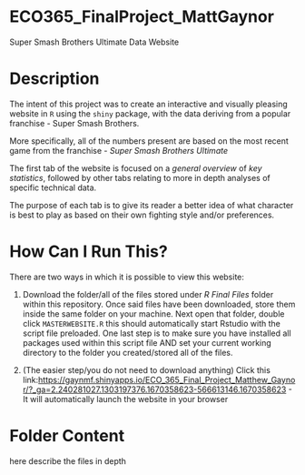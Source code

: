 # ECO365_FinalProject_MattGaynor
Super Smash Brothers Ultimate Data Website


# Description
The intent of this project was to create an interactive and visually pleasing website in `R` using the `shiny` package, with the data deriving from a popular franchise - Super Smash Brothers. 

More specifically, all of the numbers present are based on the most recent game from the franchise - *Super Smash Brothers Ultimate*

The first tab of the website is focused on a *general overview* of *key statistics*, followed by other tabs relating to more in depth analyses of specific technical data.

The purpose of each tab is to give its reader a better idea of what character is best to play as based on their own fighting style and/or preferences.


# How Can I Run This?
There are two ways in which it is possible to view this website:

1) Download the folder/all of the files stored under *R Final Files* folder within this repository. Once said files have been downloaded, store them inside the same folder on your machine. Next open that folder, double click `MASTERWEBSITE.R` this should automatically start Rstudio with the script file preloaded. One last step is to make sure you have installed all packages used within this script file AND set your current working directory to the folder you created/stored all of the files.

2) (The easier step/you do not need to download anything) Click this link:https://gaynmf.shinyapps.io/ECO_365_Final_Project_Matthew_Gaynor/?_ga=2.240281027.1303197376.1670358623-566613146.1670358623  - It will automatically launch the website in your browser 





# Folder Content
here describe the files in depth
